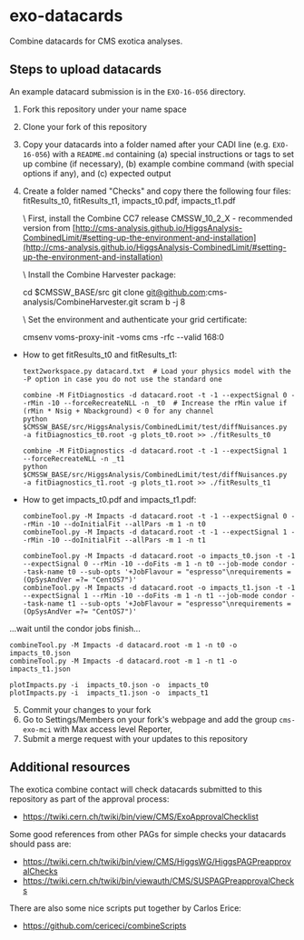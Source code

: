 # exo-datacards

Combine datacards for CMS exotica analyses.

## Steps to upload datacards

An example datacard submission is in the `EXO-16-056` directory. 

1. Fork this repository under your name space
2. Clone your fork of this repository
3. Copy your datacards into a folder named after your CADI line (e.g. `EXO-16-056`) with a `README.md` containing (a) special instructions or tags to set up combine (if necessary), (b) example combine command (with special options if any), and (c) expected output
4. Create a folder named "Checks" and copy there the following four files: fitResults_t0, fitResults_t1, impacts_t0.pdf, impacts_t1.pdf

   \ First, install the Combine CC7 release CMSSW_10_2_X - recommended version from [http://cms-analysis.github.io/HiggsAnalysis-CombinedLimit/#setting-up-the-environment-and-installation](http://cms-analysis.github.io/HiggsAnalysis-CombinedLimit/#setting-up-the-environment-and-installation)

   \ Install the Combine Harvester package:

	cd $CMSSW_BASE/src
	git clone git@github.com:cms-analysis/CombineHarvester.git
	scram b -j 8

    \ Set the environment and authenticate your grid certificate:

	cmsenv
	voms-proxy-init -voms cms -rfc --valid 168:0


* How to get fitResults_t0 and fitResults_t1:

      text2workspace.py datacard.txt  # Load your physics model with the -P option in case you do not use the standard one

      combine -M FitDiagnostics -d datacard.root -t -1 --expectSignal 0 --rMin -10 --forceRecreateNLL -n _t0  # Increase the rMin value if (rMin * Nsig + Nbackground) < 0 for any channel
      python $CMSSW_BASE/src/HiggsAnalysis/CombinedLimit/test/diffNuisances.py  -a fitDiagnostics_t0.root -g plots_t0.root >> ./fitResults_t0 

      combine -M FitDiagnostics -d datacard.root -t -1 --expectSignal 1  --forceRecreateNLL -n _t1
      python $CMSSW_BASE/src/HiggsAnalysis/CombinedLimit/test/diffNuisances.py  -a fitDiagnostics_t1.root -g plots_t1.root >> ./fitResults_t1 

* How to get impacts_t0.pdf and impacts_t1.pdf:

      combineTool.py -M Impacts -d datacard.root -t -1 --expectSignal 0 --rMin -10 --doInitialFit --allPars -m 1 -n t0
      combineTool.py -M Impacts -d datacard.root -t -1 --expectSignal 1 --rMin -10 --doInitialFit --allPars -m 1 -n t1

      combineTool.py -M Impacts -d datacard.root -o impacts_t0.json -t -1 --expectSignal 0 --rMin -10 --doFits -m 1 -n t0 --job-mode condor --task-name t0 --sub-opts '+JobFlavour = "espresso"\nrequirements = (OpSysAndVer =?= "CentOS7")'
      combineTool.py -M Impacts -d datacard.root -o impacts_t1.json -t -1 --expectSignal 1 --rMin -10 --doFits -m 1 -n t1 --job-mode condor --task-name t1 --sub-opts '+JobFlavour = "espresso"\nrequirements = (OpSysAndVer =?= "CentOS7")'

...wait until the condor jobs finish...

	combineTool.py -M Impacts -d datacard.root -m 1 -n t0 -o impacts_t0.json
	combineTool.py -M Impacts -d datacard.root -m 1 -n t1 -o impacts_t1.json

	plotImpacts.py -i  impacts_t0.json -o  impacts_t0
	plotImpacts.py -i  impacts_t1.json -o  impacts_t1

  
5. Commit your changes to your fork
6. Go to Settings/Members on your fork's webpage and add the group `cms-exo-mci` with Max access level Reporter, 
7. Submit a merge request with your updates to this repository

## Additional resources 
The exotica combine contact will check datacards submitted to this repository as part of the approval process: 
- https://twiki.cern.ch/twiki/bin/view/CMS/ExoApprovalChecklist

Some good references from other PAGs for simple checks your datacards should pass are: 
- https://twiki.cern.ch/twiki/bin/view/CMS/HiggsWG/HiggsPAGPreapprovalChecks
- https://twiki.cern.ch/twiki/bin/viewauth/CMS/SUSPAGPreapprovalChecks

There are also some nice scripts put together by Carlos Erice:
- https://github.com/cericeci/combineScripts